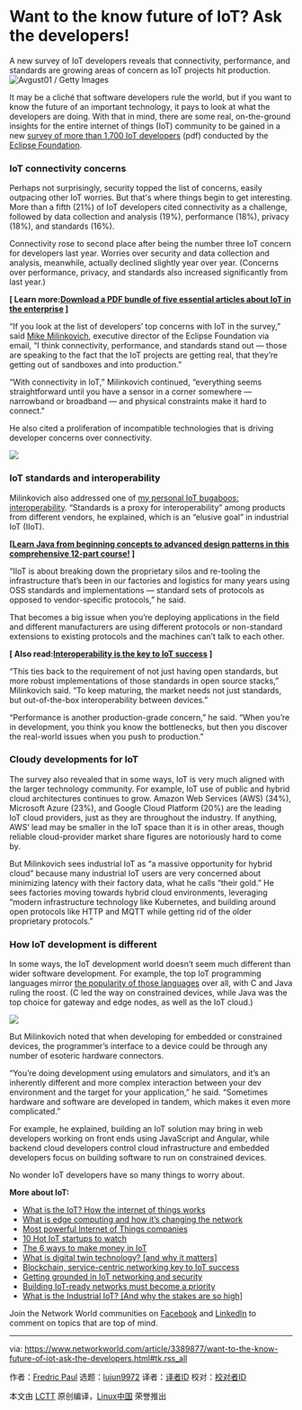 [#]: collector: (lujun9972)
[#]: translator: ( )
[#]: reviewer: ( )
[#]: publisher: ( )
[#]: url: ( )
[#]: subject: (Want to the know future of IoT? Ask the developers!)
[#]: via: (https://www.networkworld.com/article/3389877/want-to-the-know-future-of-iot-ask-the-developers.html#tk.rss_all)
[#]: author: (Fredric Paul https://www.networkworld.com/author/Fredric-Paul/)

Want to the know future of IoT? Ask the developers!
======
A new survey of IoT developers reveals that connectivity, performance, and standards are growing areas of concern as IoT projects hit production.
![Avgust01 / Getty Images][1]

It may be a cliché that software developers rule the world, but if you want to know the future of an important technology, it pays to look at what the developers are doing. With that in mind, there are some real, on-the-ground insights for the entire internet of things (IoT) community to be gained in a new [survey of more than 1,700 IoT developers][2] (pdf) conducted by the [Eclipse Foundation][3].

### IoT connectivity concerns

Perhaps not surprisingly, security topped the list of concerns, easily outpacing other IoT worries. But that's where things begin to get interesting. More than a fifth (21%) of IoT developers cited connectivity as a challenge, followed by data collection and analysis (19%), performance (18%), privacy (18%), and standards (16%).

Connectivity rose to second place after being the number three IoT concern for developers last year. Worries over security and data collection and analysis, meanwhile, actually declined slightly year over year. (Concerns over performance, privacy, and standards also increased significantly from last year.)

**[ Learn more:[Download a PDF bundle of five essential articles about IoT in the enterprise][4] ]**

“If you look at the list of developers’ top concerns with IoT in the survey,” said [Mike Milinkovich][5], executive director of the Eclipse Foundation via email, “I think connectivity, performance, and standards stand out — those are speaking to the fact that the IoT projects are getting real, that they’re getting out of sandboxes and into production.”

“With connectivity in IoT,” Milinkovich continued, “everything seems straightforward until you have a sensor in a corner somewhere — narrowband or broadband — and physical constraints make it hard to connect."

He also cited a proliferation of incompatible technologies that is driving developer concerns over connectivity.

![][6]

### IoT standards and interoperability

Milinkovich also addressed one of [my personal IoT bugaboos: interoperability][7]. “Standards is a proxy for interoperability” among products from different vendors, he explained, which is an “elusive goal” in industrial IoT (IIoT).

**[[Learn Java from beginning concepts to advanced design patterns in this comprehensive 12-part course!][8] ]**

“IIoT is about breaking down the proprietary silos and re-tooling the infrastructure that’s been in our factories and logistics for many years using OSS standards and implementations — standard sets of protocols as opposed to vendor-specific protocols,” he said.

That becomes a big issue when you’re deploying applications in the field and different manufacturers are using different protocols or non-standard extensions to existing protocols and the machines can’t talk to each other.

**[ Also read:[Interoperability is the key to IoT success][7] ]**

“This ties back to the requirement of not just having open standards, but more robust implementations of those standards in open source stacks,” Milinkovich said. “To keep maturing, the market needs not just standards, but out-of-the-box interoperability between devices.”

“Performance is another production-grade concern,” he said. “When you’re in development, you think you know the bottlenecks, but then you discover the real-world issues when you push to production.”

### Cloudy developments for IoT

The survey also revealed that in some ways, IoT is very much aligned with the larger technology community. For example, IoT use of public and hybrid cloud architectures continues to grow. Amazon Web Services (AWS) (34%), Microsoft Azure (23%), and Google Cloud Platform (20%) are the leading IoT cloud providers, just as they are throughout the industry. If anything, AWS’ lead may be smaller in the IoT space than it is in other areas, though reliable cloud-provider market share figures are notoriously hard to come by.

But Milinkovich sees industrial IoT as “a massive opportunity for hybrid cloud” because many industrial IoT users are very concerned about minimizing latency with their factory data, what he calls “their gold.” He sees factories moving towards hybrid cloud environments, leveraging “modern infrastructure technology like Kubernetes, and building around open protocols like HTTP and MQTT while getting rid of the older proprietary protocols.”

### How IoT development is different

In some ways, the IoT development world doesn’t seem much different than wider software development. For example, the top IoT programming languages mirror [the popularity of those languages][9] over all, with C and Java ruling the roost. (C led the way on constrained devices, while Java was the top choice for gateway and edge nodes, as well as the IoT cloud.)

![][10]

But Milinkovich noted that when developing for embedded or constrained devices, the programmer’s interface to a device could be through any number of esoteric hardware connectors.

“You’re doing development using emulators and simulators, and it’s an inherently different and more complex interaction between your dev environment and the target for your application,” he said. “Sometimes hardware and software are developed in tandem, which makes it even more complicated.”

For example, he explained, building an IoT solution may bring in web developers working on front ends using JavaScript and Angular, while backend cloud developers control cloud infrastructure and embedded developers focus on building software to run on constrained devices.

No wonder IoT developers have so many things to worry about.

**More about IoT:**

  * [What is the IoT? How the internet of things works][11]
  * [What is edge computing and how it’s changing the network][12]
  * [Most powerful Internet of Things companies][13]
  * [10 Hot IoT startups to watch][14]
  * [The 6 ways to make money in IoT][15]
  * [What is digital twin technology? [and why it matters]][16]
  * [Blockchain, service-centric networking key to IoT success][17]
  * [Getting grounded in IoT networking and security][4]
  * [Building IoT-ready networks must become a priority][18]
  * [What is the Industrial IoT? [And why the stakes are so high]][19]



Join the Network World communities on [Facebook][20] and [LinkedIn][21] to comment on topics that are top of mind.

--------------------------------------------------------------------------------

via: https://www.networkworld.com/article/3389877/want-to-the-know-future-of-iot-ask-the-developers.html#tk.rss_all

作者：[Fredric Paul][a]
选题：[lujun9972][b]
译者：[译者ID](https://github.com/译者ID)
校对：[校对者ID](https://github.com/校对者ID)

本文由 [LCTT](https://github.com/LCTT/TranslateProject) 原创编译，[Linux中国](https://linux.cn/) 荣誉推出

[a]: https://www.networkworld.com/author/Fredric-Paul/
[b]: https://github.com/lujun9972
[1]: https://images.idgesg.net/images/article/2019/02/iot_internet_of_things_mobile_connections_by_avgust01_gettyimages-1055659210_2400x1600-100788447-large.jpg
[2]: https://drive.google.com/file/d/17WEobD5Etfw5JnoKC1g4IME_XCtPNGGc/view
[3]: https://www.eclipse.org/
[4]: https://www.networkworld.com/article/3269736/internet-of-things/getting-grounded-in-iot-networking-and-security.html
[5]: https://blogs.eclipse.org/post/mike-milinkovich/measuring-industrial-iot%E2%80%99s-evolution
[6]: https://images.idgesg.net/images/article/2019/04/top-developer-concerns-2019-eclipse-foundation-100793974-large.jpg
[7]: https://www.networkworld.com/article/3204529/interoperability-is-the-key-to-iot-success.html
[8]: https://pluralsight.pxf.io/c/321564/424552/7490?u=https%3A%2F%2Fwww.pluralsight.com%2Fpaths%2Fjava
[9]: https://blog.newrelic.com/technology/popular-programming-languages-2018/
[10]: https://images.idgesg.net/images/article/2019/04/top-iot-programming-languages-eclipse-foundation-100793973-large.jpg
[11]: https://www.networkworld.com/article/3207535/internet-of-things/what-is-the-iot-how-the-internet-of-things-works.html
[12]: https://www.networkworld.com/article/3224893/internet-of-things/what-is-edge-computing-and-how-it-s-changing-the-network.html
[13]: https://www.networkworld.com/article/2287045/internet-of-things/wireless-153629-10-most-powerful-internet-of-things-companies.html
[14]: https://www.networkworld.com/article/3270961/internet-of-things/10-hot-iot-startups-to-watch.html
[15]: https://www.networkworld.com/article/3279346/internet-of-things/the-6-ways-to-make-money-in-iot.html
[16]: https://www.networkworld.com/article/3280225/internet-of-things/what-is-digital-twin-technology-and-why-it-matters.html
[17]: https://www.networkworld.com/article/3276313/internet-of-things/blockchain-service-centric-networking-key-to-iot-success.html
[18]: https://www.networkworld.com/article/3276304/internet-of-things/building-iot-ready-networks-must-become-a-priority.html
[19]: https://www.networkworld.com/article/3243928/internet-of-things/what-is-the-industrial-iot-and-why-the-stakes-are-so-high.html
[20]: https://www.facebook.com/NetworkWorld/
[21]: https://www.linkedin.com/company/network-world
